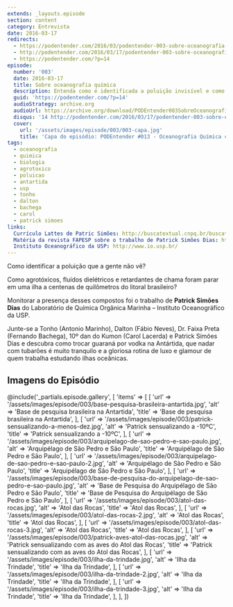 ```yaml
---
extends: _layouts.episode
section: content
category: Entrevista
date: 2016-03-17
redirects:
  - https://podentender.com/2016/03/podentender-003-sobre-oceanografia-quimica.html
  - http://podentender.com/2016/03/17/podentender-003-sobre-oceanografia-quimica/
  - https://podentender.com/?p=14
episode:
  number: '003'
  date: 2016-03-17
  title: Sobre oceanografia química
  description: Entenda como é identificada a poluição invisível e como agrotóxicos e outros poluentes foram parar em uma ilha há centenas de quilômetros do litoral brasileiro. 
  guid: 'https://podentender.com/?p=14'
  audioStrategy: archive.org
  audioUrl: https://archive.org/download/PODEntender003SobreOceanografiaQuimica/PODEntender_003_sobre_oceanografia_quimica.mp3
  disqus: '14 http://podentender.com/2016/03/17/podentender-003-sobre-oceanografia-quimica/'
  cover:
    url: '/assets/images/episode/003/003-capa.jpg'
    title: 'Capa do episódio: PODEntender #013 - Oceanografia Química com Patrick Simões Dias'
tags:
  - oceanografia
  - quimica
  - biologia
  - agrotoxico
  - poluicao
  - antartida
  - usp
  - tonho
  - dalton
  - bachega
  - carol
  - patrick simoes
links:
  Currículo Lattes de Patric Simões: http://buscatextual.cnpq.br/buscatextual/visualizacv.do?id=K4262622Y4
  Matéria da revista FAPESP sobre o trabalho de Patrick Simões Dias: http://revistapesquisa.fapesp.br/2013/07/26/poluicao-que-vem-de-longe/
  Instituto Oceanográfico da USP: http://www.io.usp.br/
---
```


Como identificar a poluição que a gente não vê?

Como agrotóxicos, fluídos dielétricos e retardantes de chama
foram parar em uma ilha a centenas de quilômetros do litoral
brasileiro?

Monitorar a presença desses compostos foi o trabalho de
**Patrick Simões Dias** do Laboratório de Química Orgânica Marinha
– Instituto Oceanográfico da USP.

Junte-se a Tonho (Antonio Marinho), Dalton (Fábio Neves),
Dr. Faixa Preta (Fernando Bachega), 10º dan do Kumon (Carol Lacerda)
e Patrick Simões Dias e descubra como trocar guaraná por vodka na
Antártida, que nadar com tubarões é muito tranquilo e a
gloriosa rotina de luxo e glamour de quem trabalha estudando
ilhas oceânicas.

## Imagens do Episódio

@include('_partials.episode.gallery', [
    'items' => [
        [
            'url' => '/assets/images/episode/003/base-pesquisa-brasileira-antartida.jpg',
            'alt' => 'Base de pesquisa brasileira na Antartida',
            'title' => 'Base de pesquisa brasileira na Antartida',
        ],
        [
            'url' => '/assets/images/episode/003/patrick-sensualizando-a-menos-dez.jpg',
            'alt' => 'Patrick sensualizando a -10ºC',
            'title' => 'Patrick sensualizando a -10ºC',
        ],
        [
            'url' => '/assets/images/episode/003/arquipelago-de-sao-pedro-e-sao-paulo.jpg',
            'alt' => 'Arquipélago de São Pedro e São Paulo',
            'title' => 'Arquipélago de São Pedro e São Paulo',
        ],
        [
            'url' => '/assets/images/episode/003/arquipelago-de-sao-pedro-e-sao-paulo-2.jpg',
            'alt' => 'Arquipélago de São Pedro e São Paulo',
            'title' => 'Arquipélago de São Pedro e São Paulo',
        ],
        [
            'url' => '/assets/images/episode/003/base-de-pesquisa-do-arquipelago-de-sao-pedro-e-sao-paulo.jpg',
            'alt' => 'Base de Pesquisa do Arquipélago de São Pedro e São Paulo',
            'title' => 'Base de Pesquisa do Arquipélago de São Pedro e São Paulo',
        ],
        [
            'url' => '/assets/images/episode/003/atol-das-rocas.jpg',
            'alt' => 'Atol das Rocas',
            'title' => 'Atol das Rocas',
        ],
        [
            'url' => '/assets/images/episode/003/atol-das-rocas-2.jpg',
            'alt' => 'Atol das Rocas',
            'title' => 'Atol das Rocas',
        ],
        [
            'url' => '/assets/images/episode/003/atol-das-rocas-3.jpg',
            'alt' => 'Atol das Rocas',
            'title' => 'Atol das Rocas',
        ],
        [
            'url' => '/assets/images/episode/003/patrick-aves-atol-das-rocas.jpg',
            'alt' => 'Patrick sensualizando com as aves do Atol das Rocas',
            'title' => 'Patrick sensualizando com as aves do Atol das Rocas',
        ],
        [
            'url' => '/assets/images/episode/003/ilha-da-trindade.jpg',
            'alt' => 'Ilha da Trindade',
            'title' => 'Ilha da Trindade',
        ],
        [
            'url' => '/assets/images/episode/003/ilha-da-trindade-2.jpg',
            'alt' => 'Ilha da Trindade',
            'title' => 'Ilha da Trindade',
        ],
        [
            'url' => '/assets/images/episode/003/ilha-da-trindade-3.jpg',
            'alt' => 'Ilha da Trindade',
            'title' => 'Ilha da Trindade',
        ],
    ],
])
